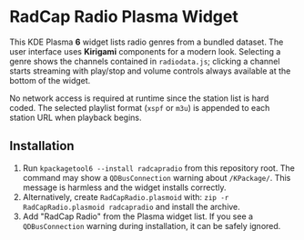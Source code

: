 # RadCap Radio Plasma Widget

This KDE Plasma **6** widget lists radio genres from a bundled dataset. The user
interface uses **Kirigami** components for a modern look. Selecting a genre
shows the channels contained in `radiodata.js`; clicking a channel starts
streaming with play/stop and volume controls always available at the bottom of
the widget.

No network access is required at runtime since the station list is hard coded.
The selected playlist format (`xspf` or `m3u`) is appended to each station URL
when playback begins.

## Installation

1. Run `kpackagetool6 --install radcapradio` from this repository root.
   The command may show a `QDBusConnection` warning about `/KPackage/`. This
   message is harmless and the widget installs correctly.
2. Alternatively, create `RadCapRadio.plasmoid` with:
   `zip -r RadCapRadio.plasmoid radcapradio` and install the archive.
3. Add "RadCap Radio" from the Plasma widget list.
   If you see a `QDBusConnection` warning during installation, it can be safely ignored.

